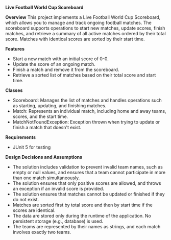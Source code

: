 **Live Football World Cup Scoreboard**

**Overview**
 This project implements a Live Football World Cup Scoreboard, which allows you to manage and track ongoing football matches. The scoreboard supports operations to start new matches, update scores, finish matches, and retrieve a summary of all active matches ordered by their total score. Matches with identical scores are sorted by their start time.

**Features**
- Start a new match with an initial score of 0-0.
- Update the score of an ongoing match.
- Finish a match and remove it from the scoreboard.
- Retrieve a sorted list of matches based on their total score and start time.

**Classes**
- Scoreboard: Manages the list of matches and handles operations such as starting, updating, and finishing matches.
- Match: Represents an individual match, including home and away teams, scores, and the start time.
- MatchNotFoundException: Exception thrown when trying to update or finish a match that doesn't exist.

**Requirements**
- JUnit 5 for testing

**Design Decisions and Assumptions**
- The solution includes validation to prevent invalid team names, such as empty or null values, and ensures that a team cannot participate in more than one match simultaneously.
- The solution ensures that only positive scores are allowed, and throws an exception if an invalid score is provided.
- The solution ensures that matches cannot be updated or finished if they do not exist.
- Matches are sorted first by total score and then by start time if the scores are identical.
- The data are stored only during the runtime of the application. No persistent storage (e.g., database) is used.
- The teams are represented by their names as strings, and each match involves exactly two teams.
